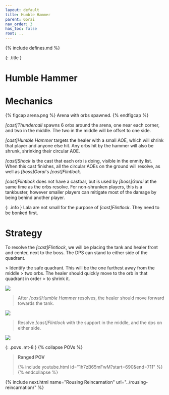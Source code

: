 ```yaml
---
layout: default
title: Humble Hammer
parent: Gorai
nav_order: 3
has_toc: false
root: ..
---
```


{% include defines.md %}

{: .title }
# Humble Hammer

# Mechanics

{% figcap arena.png %}
Arena with orbs spawned.
{% endfigcap %}

*[cast]Thundercall* spawns 6 orbs around the arena, one near each corner, and
two in the middle. The two in the middle will be offset to one side.

*[cast]Humble Hammer* targets the healer with a small AOE, which will shrink
that player and anyone else hit. Any orbs hit by the hammer will also be shrunk,
shrinking their circular AOE.

*[cast]Shock* is the cast that each orb is doing, visible in the enmity list.
When this cast finishes, all the circular AOEs on the ground will resolve, as
well as *[boss]Gorai*'s *[cast]Flintlock*.

*[cast]Flintlock* does not have a castbar, but is used by *[boss]Gorai* at the
same time as the orbs resolve. For non-shrunken players, this is a tankbuster,
however smaller players can mitigate most of the damage by being behind another
player.

{: .info }
Lala are not small for the purpose of *[cast]Flintlock*. They need to be bonked
first.

# Strategy

To resolve the *[cast]Flintlock*, we will be placing the tank and healer front
and center, next to the boss. The DPS can stand to either side of the quadrant.

<div class="mechanics" markdown="1">
> Identify the safe quadrant. This will be the one furthest away from the middle
> two orbs. The healer should quickly move to the orb in that quadrant in order
> to shrink it.

![](./timeline-1.png)

> After *[cast]Humble Hammer* resolves, the healer should move forward towards
> the tank.

![](./timeline-2.png)

> Resolve *[cast]Flintlock* with the support in the middle, and the dps on
> either side.

![](./timeline-3.png)
</div>

{: .povs .mt-8 }
{% collapse POVs %}
> **Ranged POV**
>
> {% include youtube.html id="1h7zB65mFwM?start=690&end=711" %}
{% endcollapse %}

{% include next.html name="Rousing Reincarnation" url="../rousing-reincarnation/" %}
